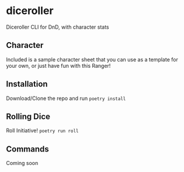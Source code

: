 # diceroller
Diceroller CLI for DnD, with character stats

## Character
Included is a sample character sheet that you can use as a template for your own, or just have fun with this Ranger!

## Installation
Download/Clone the repo and run `poetry install`

## Rolling Dice
Roll Initiative! `poetry run roll`

## Commands
Coming soon
